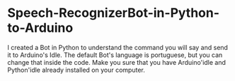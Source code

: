 # Speech-RecognizerBot-in-Python-to-Arduino
I created a Bot in Python to understand the command you will say and send it to Arduino's Idle.	
The default Bot's language is portuguese, but you can change that inside the code.
Make you sure that you have Arduino'idle and Python'idle already installed on your computer.
